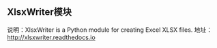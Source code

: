 **XlsxWriter模块**
---
说明：XlsxWriter is a Python module for creating Excel XLSX files.
地址：http://xlsxwriter.readthedocs.io

